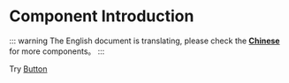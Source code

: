 # Component Introduction

::: warning
The English document is translating, please check the [**Chinese**](../zh/component/) for more components。
:::

Try [ Button ](./button.md)

